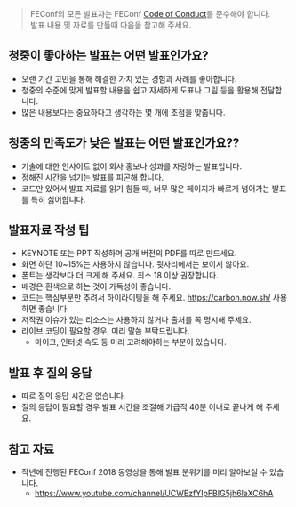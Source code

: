> FEConf의 모든 발표자는 FEConf [Code of Conduct](https://github.com/fedgkr/feconf-notice/blob/master/CODE_OF_CONDUCT.md)를 준수해야 합니다.<br>
> 발표 내용 및 자료를 만들때 다음을 참고해 주세요.

## 청중이 좋아하는 발표는 어떤 발표인가요?

* 오랜 기간 고민을 통해 해결한 가치 있는 경험과 사례를 좋아합니다.
* 청중의 수준에 맞게 발표할 내용을 쉽고 자세하게 도표나 그림 등을 활용해 전달합니다.
* 많은 내용보다는 중요하다고 생각하는 몇 개에 초점을 맞춥니다.

## 청중의 만족도가 낮은 발표는 어떤 발표인가요??

* 기술에 대한 인사이트 없이 회사 홍보나 성과를 자랑하는 발표입니다.
* 정해진 시간을 넘기는 발표를 피곤해 합니다.
* 코드만 있어서 발표 자료를 읽기 힘들 때, 너무 많은 페이지가 빠르게 넘어가는 발표를 특히 싫어합니다.

## 발표자료 작성 팁

* KEYNOTE 또는 PPT 작성하며 공개 버전의 PDF를 따로 만드세요.
* 화면 하단 10~15%는 사용하지 않습니다. 뒷자리에서는 보이지 않아요.
* 폰트는 생각보다 더 크게 해 주세요. 최소 18 이상 권장합니다.
* 배경은 흰색으로 하는 것이 가독성이 좋습니다.
* 코드는 핵심부분만 추려서 하이라이팅을 해 주세요. https://carbon.now.sh/ 사용하면 좋습니다.
* 저작권 이슈가 있는 리소스는 사용하지 않거나 출처를 꼭 명시해 주세요.
* 라이브 코딩이 필요할 경우, 미리 말씀 부탁드립니다. 
  * 마이크, 인터넷 속도 등 미리 고려해야하는 부분이 있습니다.

## 발표 후 질의 응답

* 따로 질의 응답 시간은 없습니다.
* 질의 응답이 필요할 경우 발표 시간을 조절해 가급적 40분 이내로 끝나게 해 주세요.

## 참고 자료

* 작년에 진행된 FEConf 2018 동영상을 통해 발표 분위기를 미리 알아보실 수 있습니다.
  * https://www.youtube.com/channel/UCWEzfYIpFBIG5jh6laXC6hA
